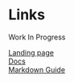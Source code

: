 # Links

Work In Progress

[Landing page](https://the-field.pages.dev/)  
[Docs](https://docs-the-field.pages.dev/)  
[Markdown Guide](https://www.markdownguide.org)
